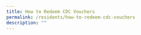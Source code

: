 ```yaml
---
title: How to Redeem CDC Vouchers
permalink: /residents/how-to-redeem-cdc-vouchers
description: ""
---
```

